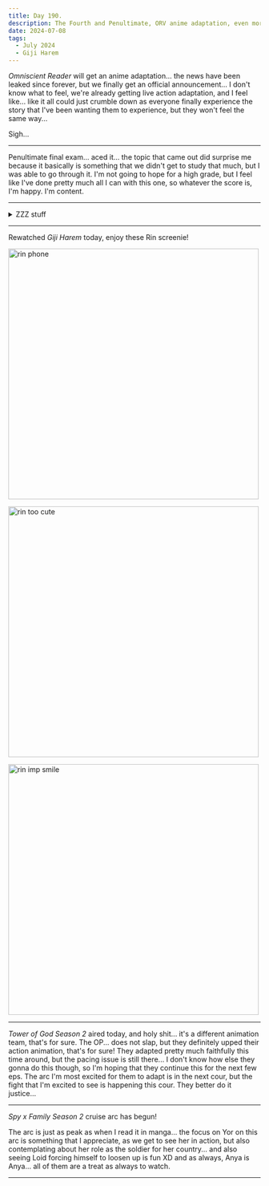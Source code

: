 ```yaml
---
title: Day 190.
description: The Fourth and Penultimate, ORV anime adaptation, even more ZZZ, and so much anime...
date: 2024-07-08
tags: 
  - July 2024
  - Giji Harem
---
```


*Omniscient Reader* will get an anime adaptation... the news have been leaked since forever, but we finally get an official announcement... I don't know what to feel, we're already getting live action adaptation, and I feel like... like it all could just crumble down as everyone finally experience the story that I've been wanting them to experience, but they won't feel the same way...

Sigh...

-----

Penultimate final exam... aced it... the topic that came out did surprise me because it basically is something that we didn't get to study that much, but I was able to go through it. I'm not going to hope for a high grade, but I feel like I've done pretty much all I can with this one, so whatever the score is, I'm happy. I'm content.

-----

<details>
<summary>
ZZZ stuff
</summary>
More ZZZ today, as we finally meet the girl I played this game for.

Meet Grace Howard.

<a href="https://imgur.com/ifQBlcF"><img src="https://i.imgur.com/ifQBlcF.png" title="source: imgur.com" width="500px" alt="Grace Howard!"/></a>

I actually know her way before the game launches, as I saw one of her fanart floating around in my timeline. Specifically this fanart, that I found around [day 94](https://alwaysnever25-blog.netlify.app/blog/day94/). I found out about her being a Zenless Zone Zero character around a month later, on [day 131](https://alwaysnever25-blog.netlify.app/blog/day131/).

<blockquote class="twitter-tweet"><p lang="en" dir="ltr">prolonged eye-contact mechanic lady <a href="https://t.co/xa2W1jW556">pic.twitter.com/xa2W1jW556</a></p>&mdash; sollim (@halfbakelim) <a href="https://twitter.com/halfbakelim/status/1775329137525481587?ref_src=twsrc%5Etfw">April 3, 2024</a></blockquote> <script async src="https://platform.twitter.com/widgets.js" charset="utf-8"></script>

Here are some moments when I found out about her and her name, caught on camera (my friend's name *graciously* censored).

<a href="https://imgur.com/ZUk0a7U"><img src="https://i.imgur.com/ZUk0a7U.png" title="source: imgur.com" width="500px" alt="mechanic lady simping"/></a>

<a href="https://imgur.com/0hfDTeQ"><img src="https://i.imgur.com/0hfDTeQ.png" title="source: imgur.com" width="500px" alt="finding out she's Grace"/></a>

Anyway, Grace is a mechanic hailing from the company Belobog Industries. She is the foster sister(?) of Koleda Belobog, the company's president, and she treats machines as if they were her kids.

<a href="https://imgur.com/V2xYFeS"><img src="https://i.imgur.com/V2xYFeS.png" title="source: imgur.com" width="500px" alt="Grace and the machine"/></a>

Oh, I mean, her quirk aside, she is a capable mechanic, able to turn mindless machines into an autonomous mindful robot by maintaining their "logic cores".

<a href="https://imgur.com/yjp6YNu"><img src="https://i.imgur.com/yjp6YNu.png" title="source: imgur.com" width="500px" alt="logic cores, wtf is that"/></a>

Anyway, yeah, I didn't get her. I wanted to get her sooooo bad, but alas, it is not my time yet. 

We will meet again, after I get 300 rolls on my standard banner... or if I lose my 50/50 and somehow rolling you, Grace. Crossing my fingers.
</details>

-----

Rewatched *Giji Harem* today, enjoy these Rin screenie!

<a href="https://imgur.com/6qKvk0m"><img src="https://i.imgur.com/6qKvk0m.png" title="source: imgur.com" width="500px" alt="rin phone"/></a>

<a href="https://imgur.com/DLCj0Te"><img src="https://i.imgur.com/DLCj0Te.png" title="source: imgur.com" width="500px" alt="rin too cute"/></a>

<a href="https://imgur.com/ajSxEeG"><img src="https://i.imgur.com/ajSxEeG.png" title="source: imgur.com" width="500px" alt="rin imp smile"/></a>

-----

*Tower of God Season 2* aired today, and holy shit... it's a different animation team, that's for sure. The OP... does not slap, but they definitely upped their action animation, that's for sure! They adapted pretty much faithfully this time around, but the pacing issue is still there... I don't know how else they gonna do this though, so I'm hoping that they continue this for the next few eps. The arc I'm most excited for them to adapt is in the next cour, but the fight that I'm excited to see is happening this cour. They better do it justice...

-----

*Spy x Family Season 2* cruise arc has begun!

The arc is just as peak as when I read it in manga... the focus on Yor on this arc is something that I appreciate, as we get to see her in action, but also contemplating about her role as the soldier for her country... and also seeing Loid forcing himself to loosen up is fun XD and as always, Anya is Anya... all of them are a treat as always to watch.

-----